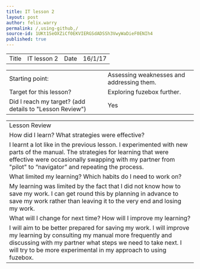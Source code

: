 ```yaml
---
title: IT lesson 2
layout: post
author: felix.warry
permalink: /,using-github,/
source-id: 1UKt1SeOXZiCf0EKVIERGSdADSSh3VwyWaDieF0ENIh4
published: true
---
```

<table>
  <tr>
    <td>Title</td>
    <td>IT lesson 2</td>
    <td>Date</td>
    <td>16/1/17</td>
  </tr>
</table>


<table>
  <tr>
    <td>Starting point:</td>
    <td>Assessing weaknesses and addressing them.</td>
  </tr>
  <tr>
    <td>Target for this lesson?</td>
    <td>Exploring fuzebox further.</td>
  </tr>
  <tr>
    <td>Did I reach my target? 
(add details to "Lesson Review")</td>
    <td> Yes </td>
  </tr>
</table>


<table>
  <tr>
    <td>Lesson Review</td>
  </tr>
  <tr>
    <td>How did I learn? What strategies were effective? </td>
  </tr>
  <tr>
    <td>I learnt a lot like in the previous lesson. I experimented with new parts of the manual. The strategies for learning that were effective were occasionally swapping with my partner from "pilot" to “navigator” and repeating the process.</td>
  </tr>
  <tr>
    <td>What limited my learning? Which habits do I need to work on? </td>
  </tr>
  <tr>
    <td>My learning was limited by the fact that I did not know how to save my work. I can get round this by planning in advance to save my work rather than leaving it to the very end and losing my work.</td>
  </tr>
  <tr>
    <td>What will I change for next time? How will I improve my learning?</td>
  </tr>
  <tr>
    <td>I will aim to be better prepared for saving my work. I will improve my learning by consulting my manual more frequently and discussing with my partner what steps we need to take next. I will try to be more experimental in my approach to using fuzebox.</td>
  </tr>
</table>


